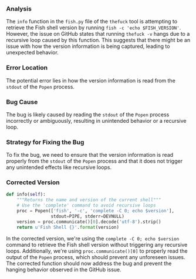 ### Analysis
The `info` function in the `fish.py` file of the `thefuck` tool is attempting to retrieve the Fish shell version by running `fish -c 'echo $FISH_VERSION'`. However, the issue on GitHub states that running `thefuck -v` hangs due to a recursive loop caused by this function. This suggests that there might be an issue with how the version information is being captured, leading to unexpected behavior.

### Error Location
The potential error lies in how the version information is read from the `stdout` of the `Popen` process.

### Bug Cause
The bug is likely caused by reading the `stdout` of the `Popen` process incorrectly or ambiguously, resulting in unintended behavior or a recursive loop.

### Strategy for Fixing the Bug
To fix the bug, we need to ensure that the version information is read properly from the `stdout` of the `Popen` process and that it does not trigger any unintended effects like recursive loops.

### Corrected Version
```python
def info(self):
    """Returns the name and version of the current shell"""
    # Use the 'complete' command to avoid recursive loops
    proc = Popen(['fish', '-c', 'complete -C 0; echo $version'],
                 stdout=PIPE, stderr=DEVNULL)
    version = proc.communicate()[0].decode('utf-8').strip()
    return u'Fish Shell {}'.format(version)
``` 

In the corrected version, we're using the `complete -C 0; echo $version` command to retrieve the Fish shell version without triggering any recursive loops. Additionally, we're using `proc.communicate()[0]` to properly read the output of the `Popen` process, which should prevent any unforeseen issues. The corrected function should now address the bug and prevent the hanging behavior observed in the GitHub issue.